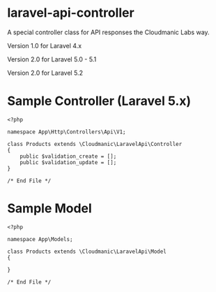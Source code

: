 laravel-api-controller
======================

A special controller class for API responses the Cloudmanic Labs way.

Version 1.0 for Laravel 4.x

Version 2.0 for Laravel 5.0 - 5.1

Version 2.0 for Laravel 5.2

Sample Controller (Laravel 5.x)
======================

```
<?php 

namespace App\Http\Controllers\Api\V1;
	
class Products extends \Cloudmanic\LaravelApi\Controller
{	
	public $validation_create = [];
	public $validation_update = [];	
}

/* End File */
```

Sample Model
======================

```
<?php

namespace App\Models;

class Products extends \Cloudmanic\LaravelApi\Model
{

}

/* End File */
```
